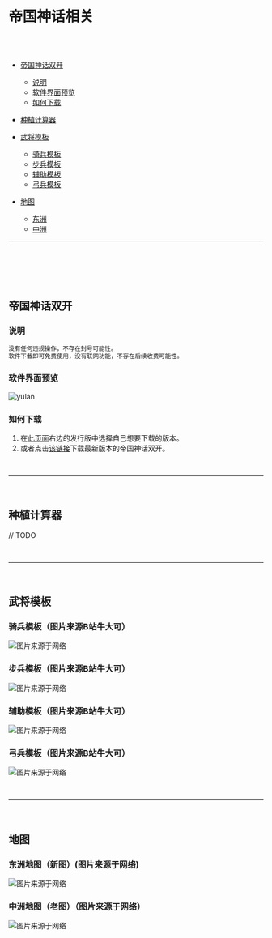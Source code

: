 # 帝国神话相关

<br/>
<br/>

* [帝国神话双开](#帝国神话双开)
  * [说明](#说明)
  * [软件界面预览](#软件界面预览)
  * [如何下载](#如何下载)

* [种植计算器](#种植计算器)
* [武将模板](#武将模板)
  * [骑兵模板](#骑兵模板)
  * [步兵模板](#步兵模板)
  * [辅助模板](#辅助模板)
  * [弓兵模板](#弓兵模板)
* [地图](#地图)
  * [东洲](#东洲地图新图)
  * [中洲](#中洲地图老图)

***

<br/>
<br/>
<br/>
<br/>

## 帝国神话双开

### 说明

```txt
没有任何违规操作，不存在封号可能性。
软件下载即可免费使用，没有联网功能，不存在后续收费可能性。
```

### 软件界面预览

![yulan](/res/v0.9.2.png)

### 如何下载

1. 在[此页面](https://gitee.com/gyyvyvyvt/related-to-imperial-mythology)右边的发行版中选择自己想要下载的版本。
2. 或者点击[该链接](https://gitee.com/gyyvyvyvt/related-to-imperial-mythology/releases/download/v0.9.2/%E5%B8%9D%E5%9B%BD%E7%A5%9E%E8%AF%9D%E5%8F%8C%E5%BC%80.exe)下载最新版本的帝国神话双开。

<br/>

***

<br/>

## 种植计算器

// TODO

<br/>

***

<br/>

## 武将模板

### 骑兵模板（图片来源B站牛大可）

![图片来源于网络](/res/骑兵模板V2.jpg)

### 步兵模板（图片来源B站牛大可）

![图片来源于网络](/res/步兵模板V2.jpg)

### 辅助模板（图片来源B站牛大可）

![图片来源于网络](/res/辅助模板V2.jpg)

### 弓兵模板（图片来源B站牛大可）

![图片来源于网络](/res/弓兵模板V2.jpg)

<br/>

***

<br/>

## 地图

### 东洲地图（新图）(图片来源于网络)

![图片来源于网络](/map/东洲（图片来源于网络）.png)

### 中洲地图（老图）（图片来源于网络）

![图片来源于网络](/map/中洲（图片来源于网络）.png)
